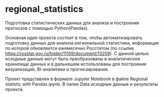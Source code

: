 # regional_statistics

Подготовка статистических данных для анализа и построения прогнозов с помощью Python(Pandas).

Основная идея проекта состоит в том, чтобы автоматизировать подготовку данных для анализа региональной статистики, информация по которой обновляется ежемесячно Росстатом (по ссылке https://rosstat.gov.ru/folder/11109/document/13259). С данной целью исходные данные могут быть преобразованы в аналитическое хранилище данных и в дальнешем использованы для построения визуализаций, BI-аналитики и прогнозирования.

Проект представлен в формате Jupyter Notebook в файле Regional statistic with Pandas.ipynb.
В папке Data исходные данные и результаты проекта.
